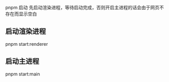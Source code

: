 
pnpm 启动
先启动渲染进程，等待启动完成，否则开启主进程的话会由于网页不存在而显示空白

## 启动渲染进程
pnpm start:renderer

## 启动主进程
pnpm start:main